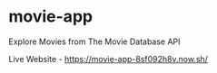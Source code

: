# movie-app
Explore Movies from The Movie Database API 

Live Website - https://movie-app-8sf092h8v.now.sh/

